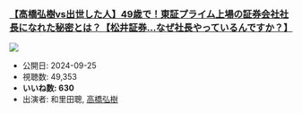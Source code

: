 ### [【高橋弘樹vs出世した人】49歳で！東証プライム上場の証券会社社長になれた秘密とは？【松井証券…なぜ社長やっているんですか？】](https://www.youtube.com/watch?v=wb_wSMAhsf8)
[![](https://img.youtube.com/vi/wb_wSMAhsf8/sddefault.jpg)](https://www.youtube.com/watch?v=wb_wSMAhsf8)
-   公開日: 2024-09-25
-   視聴数: 49,353
-   **いいね数: 630**
-   出演者: 和里田聰, [高橋弘樹](/rehacq_fan/people/高橋弘樹 "wikilink")
